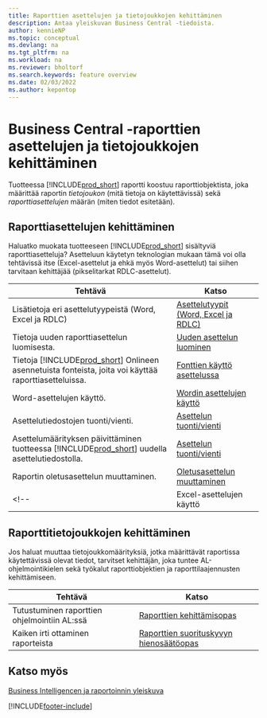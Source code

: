 ```yaml
---
title: Raporttien asettelujen ja tietojoukkojen kehittäminen
description: Antaa yleiskuvan Business Central -tiedoista.
author: kennieNP
ms.topic: conceptual
ms.devlang: na
ms.tgt_pltfrm: na
ms.workload: na
ms.reviewer: bholtorf
ms.search.keywords: feature overview
ms.date: 02/03/2022
ms.author: kepontop
---
```


# <a name="developing-business-central-report-layouts-and-datasets"></a>Business Central -raporttien asettelujen ja tietojoukkojen kehittäminen

Tuotteessa [!INCLUDE[prod_short](includes/prod_short.md)] raportti koostuu raporttiobjektista, joka määrittää raportin _tietojoukon_ (mitä tietoja on käytettävissä) sekä _raporttiasettelujen_ määrän (miten tiedot esitetään).  

## <a name="developing-report-layouts"></a>Raporttiasettelujen kehittäminen

Haluatko muokata tuotteeseen [!INCLUDE[prod_short](includes/prod_short.md)] sisältyviä raporttiasetteluja? Asetteluun käytetyn teknologian mukaan tämä voi olla tehtävissä itse (Excel-asettelut ja ehkä myös Word-asettelut) tai siihen tarvitaan kehittäjää (pikselitarkat RDLC-asettelut).

| Tehtävä | Katso |
|--|--|
| Lisätietoja eri asettelutyypeistä (Word, Excel ja RDLC) | [Asettelutyypit (Word, Excel ja RDLC)](ui-manage-report-layouts.md) |
| Tietoja uuden raporttiasettelun luomisesta. | [Uuden asettelun luominen](ui-how-create-custom-report-layout.md) |
| Tietoja [!INCLUDE[prod_short](includes/prod_short.md)] Onlineen asennetuista fonteista, joita voi käyttää raporttiasetteluissa. | [Fonttien käyttö asettelussa](ui-fonts.md) |
| Word-asettelujen käyttö. | [Wordin asettelujen käyttö](ui-how-add-fields-word-report-layout.md) |
| Asettelutiedostojen tuonti/vienti. | [Asettelun tuonti/vienti](ui-how-import-and-export-report-layout.md) |
| Asettelumäärityksen päivittäminen tuotteessa [!INCLUDE[prod_short](includes/prod_short.md)] uudella asettelutiedostolla. | [Asettelun tuonti/vienti](ui-how-import-and-export-report-layout.md) |
| Raportin oletusasettelun muuttaminen. | [Oletusasettelun muuttaminen](ui-how-change-layout-currently-used-report.md) |
<!-- | Excel-asettelujen käyttö | [Excel-asettelujen käyttö](ui-how-add-fields-word-report-layout.md) | -->

## <a name="developing-report-datasets"></a>Raporttitietojoukkojen kehittäminen

 Jos haluat muuttaa tietojoukkomäärityksiä, jotka määrittävät raportissa käytettävissä olevat tiedot, tarvitset kehittäjän, joka tuntee AL-ohjelmointikielen sekä työkalut raporttiobjektien ja raporttilaajennusten kehittämiseen.

| Tehtävä | Katso |
|--|--|
| Tutustuminen raporttien ohjelmointiin AL:ssä | [Raporttien kehittämisopas](/dynamics365/business-central/dev-itpro/developer/devenv-reports) |
| Kaiken irti ottaminen raporteista | [Raporttien suorituskyvyn hienosäätöopas](/dynamics365/business-central/dev-itpro/performance/performance-developer#writing-efficient-reports) |

## <a name="see-also"></a>Katso myös

[Business Intelligencen ja raportoinnin yleiskuva](reports-use-reports.md)


[!INCLUDE[footer-include](includes/footer-banner.md)]
